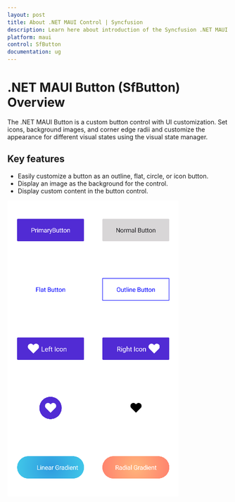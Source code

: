 ```yaml
---
layout: post
title: About .NET MAUI Control | Syncfusion
description: Learn here about introduction of the Syncfusion .NET MAUI Button (SfButton) control, its elements and more.
platform: maui
control: SfButton
documentation: ug
---
```


# .NET MAUI Button (SfButton) Overview

The .NET MAUI Button is a custom button control with UI customization. Set icons, background images, and corner edge radii and customize the appearance for different visual states using the visual state manager.

## Key features

 * Easily customize a button as an outline, flat, circle, or icon button.
 * Display an image as the background for the control.
 * Display custom content in the button control.

![Overview image of SfButton](Images/overview/Overview.png)
